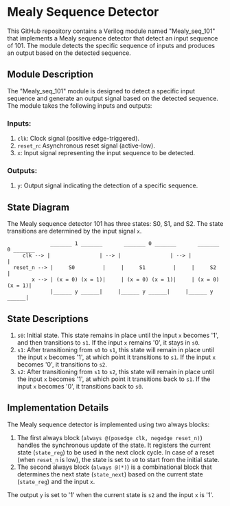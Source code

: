 # Mealy Sequence Detector  

This GitHub repository contains a Verilog module named "Mealy_seq_101" that implements a Mealy sequence detector that detect an input sequence of  101. The module detects the specific sequence of inputs and produces an output based on the detected sequence.

## Module Description

The "Mealy_seq_101" module is designed to detect a specific input sequence and generate an output signal based on the detected sequence. The module takes the following inputs and outputs:

### Inputs:

1. `clk`: Clock signal (positive edge-triggered).
2. `reset_n`: Asynchronous reset signal (active-low).
3. `x`: Input signal representing the input sequence to be detected.

### Outputs:

1. `y`: Output signal indicating the detection of a specific sequence.

## State Diagram

The Mealy sequence detector 101 has three states: S0, S1, and S2. The state transitions are determined by the input signal `x`.

```
              _______ 1 _______       _______ 0 _______       _______ 0 _______
     clk --> |                | --> |                | --> |                |
  reset_n --> |     S0         |     |     S1         |     |     S2         |
        x --> | (x = 0) (x = 1)|     | (x = 0) (x = 1)|     | (x = 0) (x = 1)|
              |______ y ______|     |______ y ______|     |______ y ______|
```

## State Descriptions

1. `s0`: Initial state. This state remains in place until the input `x` becomes '1', and then transitions to `s1`. If the input `x` remains '0', it stays in `s0`.
2. `s1`: After transitioning from `s0` to `s1`, this state will remain in place until the input `x` becomes '1', at which point it transitions to `s1`. If the input `x` becomes '0', it transitions to `s2`.
3. `s2`: After transitioning from `s1` to `s2`, this state will remain in place until the input `x` becomes '1', at which point it transitions back to `s1`. If the input `x` becomes '0', it transitions back to `s0`.

## Implementation Details

The Mealy sequence detector is implemented using two always blocks:

1. The first always block (`always @(posedge clk, negedge reset_n)`) handles the synchronous update of the state. It registers the current state (`state_reg`) to be used in the next clock cycle. In case of a reset (when `reset_n` is low), the state is set to `s0` to start from the initial state.
2. The second always block (`always @(*)`) is a combinational block that determines the next state (`state_next`) based on the current state (`state_reg`) and the input `x`.

The output `y` is set to '1' when the current state is `s2` and the input `x` is '1'.
